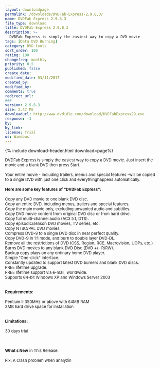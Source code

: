 ```yaml
---
layout: downloadpage
permalink: /downloads/DVDFab-Express-2,9,8,3/
name: DVDFab Express 2.9.8.3
file_type: download
title: DVDFab Express 2.9.8.3
description: >-
  DVDFab Express is simply the easiest way to copy a DVD movie
tags: [Data DVD Burning]
category: DVD tools
sort_order: 100
rating: 100
changefreq: monthly
priority: 0.5
published: false
create_date: 
modified_date: 03/11/2017
created_by: 
modified_by: 
comments: true
redirect_url: 
### 
version: 2.9.8.3
size: 2.47 MB
downloadurl: http://www.dvdidle.com/download/DVDFabExpress29.exe
response: -1
by: 
by_link: 
license: Trial 
os: Windows
---
```


{% include download-header.html download=page%}

<p style="fix-download-text !important">
<p><font size="2">DVDFab Express is simply the easiest way to copy a DVD movie. Just insert the movie and a blank DVD then press Start. <br />
<br />
Your entire movie - including trailers, menus and special features -will be copied to a single DVD with just one click and everythinghappens automatically.<br />
<br />
<span><strong>Here are some key features of "DVDFab Express":</strong></span><br />
<br />
Copy any DVD movie to one blank DVD disc.<br />
Copy an entire DVD, including menus, trailers and special features.<br />
Copy the main movie only, excluding unwanted audio and subtitles.<br />
Copy DVD movie content from original DVD disc or from hard drive.<br />
Copy full multi-channel audio (AC3 5.1, DTS).<br />
Copy episodic/season DVD movies, TV series, etc.<br />
Copy NTSC/PAL DVD movies.<br />
Compress DVD-9 to a single DVD disc in near perfect quality.<br />
Copy DVD-9 in 1:1 mode, and burn to double layer DVD-DL.<br />
Remove all the restrictions of DVD (CSS, Region, RCE, Macrovision, UOPs, etc.)<br />
Burns DVD movies to any blank DVD Disc (DVD +/- R/RW).<br />
Backup copy plays on any ordinary home DVD player.<br />
Simple "One-click" interface.<br />
Constantly updated to support latest DVD burners and blank DVD discs.<br />
FREE lifetime upgrade.<br />
FREE lifetime support via </font><font size="2">e-mail</font><font size="2">, worldwide.<br />
Supports 64-bit Windows XP and Windows </font><font size="2">Server</font><font size="2"> 2003 <br />
<br />
<br />
<span><strong>Requirements:</strong></span><br />
<br />
Pentium II 350MHz or above with 64MB RAM<br />
3MB hard drive space for installation<br />
<br />
<br />
<span><strong>Limitations:</strong></span><br />
<br />
30 days trial<br />
<!-- google_ad_section_end --></font></p>
<div class="celltext_big"><br />
<br />
<font size="2"><strong>What s New</strong> in This Release:<br />
<br />
Fix: A crash problem when analyzin</font></div></p>
